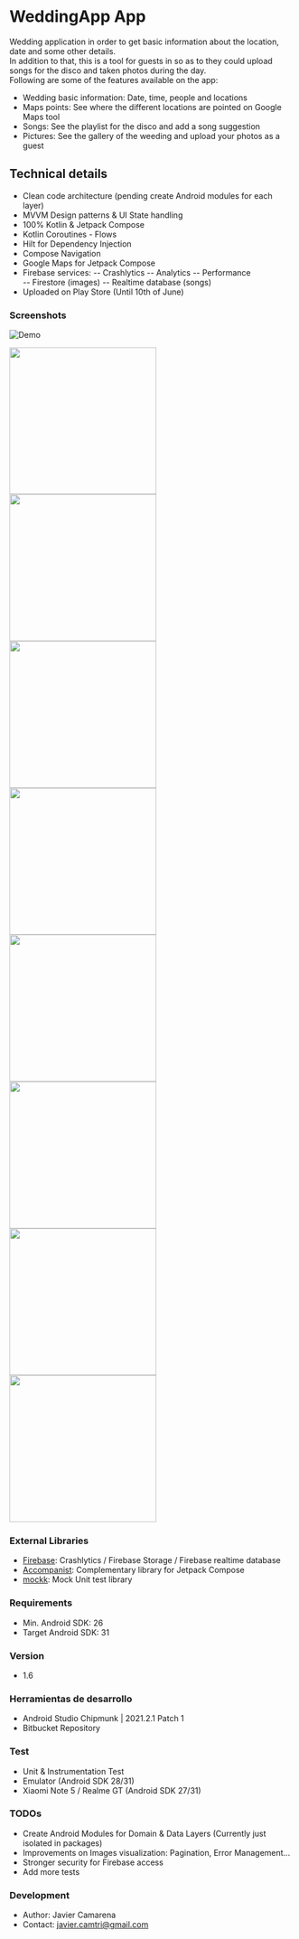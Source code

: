 # WeddingApp App

Wedding application in order to get basic information about the location, date and some other details.\
In addition to that, this is a tool for guests in so as to they could upload songs for the disco and taken photos during the day.\
Following are some of the features available on the app:
- Wedding basic information: Date, time, people and locations
- Maps points: See where the different locations are pointed on Google Maps tool
- Songs: See the playlist for the disco and add a song suggestion
- Pictures: See the gallery of the weeding and upload your photos as a guest

## Technical details 

* Clean code architecture (pending create Android modules for each layer)
* MVVM Design patterns & UI State handling
* 100% Kotlin & Jetpack Compose
* Kotlin Coroutines - Flows  
* Hilt for Dependency Injection
* Compose Navigation  
* Google Maps for Jetpack Compose  
* Firebase services:
  -- Crashlytics
  -- Analytics
  -- Performance  
  -- Firestore (images)
  -- Realtime database (songs)
* Uploaded on Play Store (Until 10th of June)

### Screenshots

![Demo](https://bitbucket.org/javi_hetfield/weddingapp/raw/master/screenshots/weddingapp.gif)

<img src="https://bitbucket.org/javi_hetfield/weddingapp/raw/master/screenshots/screenshot_1.png" width="260">
<img src="https://bitbucket.org/javi_hetfield/weddingapp/raw/master/screenshots/screenshot_2.png" width="260">
<img src="https://bitbucket.org/javi_hetfield/weddingapp/raw/master/screenshots/screenshot_3.png" width="260">
<img src="https://bitbucket.org/javi_hetfield/weddingapp/raw/master/screenshots/screenshot_4.png" width="260">
<img src="https://bitbucket.org/javi_hetfield/weddingapp/raw/master/screenshots/screenshot_5.png" width="260">
<img src="https://bitbucket.org/javi_hetfield/weddingapp/raw/master/screenshots/screenshot_6.png" width="260">
<img src="https://bitbucket.org/javi_hetfield/weddingapp/raw/master/screenshots/screenshot_7.png" width="260">
<img src="https://bitbucket.org/javi_hetfield/weddingapp/raw/master/screenshots/screenshot_8.png" width="260">

### External Libraries

* [Firebase](https://firebase.google.com/docs/android/setup): Crashlytics / Firebase Storage / Firebase realtime database 
* [Accompanist](https://github.com/google/accompanist): Complementary library for Jetpack Compose
* [mockk](https://mockk.io/ANDROID.html): Mock Unit test library

### Requirements
* Min. Android SDK: 26
* Target Android SDK: 31

### Version
* 1.6

### Herramientas de desarrollo

* Android Studio Chipmunk | 2021.2.1 Patch 1
* Bitbucket Repository

### Test
* Unit & Instrumentation Test
* Emulator (Android SDK 28/31)
* Xiaomi Note 5 / Realme GT (Android SDK 27/31)

### TODOs

* Create Android Modules for Domain & Data Layers (Currently just isolated in packages)
* Improvements on Images visualization: Pagination, Error Management...
* Stronger security for Firebase access  
* Add more tests

### Development

* Author: Javier Camarena
* Contact: javier.camtri@gmail.com